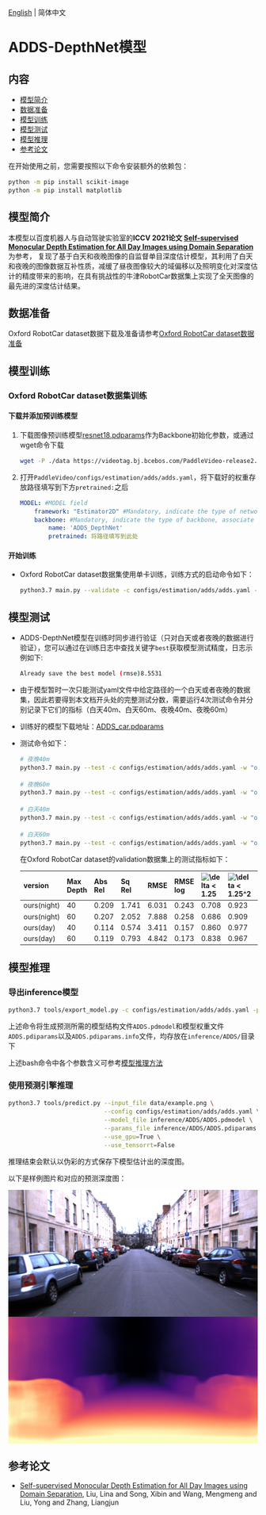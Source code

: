 [English](../../../en/model_zoo/estimation/adds.md) | 简体中文

# ADDS-DepthNet模型

## 内容

- [模型简介](#模型简介)
- [数据准备](#数据准备)
- [模型训练](#模型训练)
- [模型测试](#模型测试)
- [模型推理](#模型推理)
- [参考论文](#参考论文)

在开始使用之前，您需要按照以下命令安装额外的依赖包：
```bash
python -m pip install scikit-image
python -m pip install matplotlib
```

## 模型简介

本模型以百度机器人与自动驾驶实验室的**ICCV 2021论文 [Self-supervised Monocular Depth Estimation for All Day Images using Domain Separation](https://arxiv.org/abs/2108.07628)** 为参考，
复现了基于白天和夜晚图像的自监督单目深度估计模型，其利用了白天和夜晚的图像数据互补性质，减缓了昼夜图像较大的域偏移以及照明变化对深度估计的精度带来的影响，在具有挑战性的牛津RobotCar数据集上实现了全天图像的最先进的深度估计结果。


## 数据准备

Oxford RobotCar dataset数据下载及准备请参考[Oxford RobotCar dataset数据准备](../../dataset/Oxford_RobotCar.md)


## 模型训练

### Oxford RobotCar dataset数据集训练

#### 下载并添加预训练模型

1. 下载图像预训练模型[resnet18.pdparams](https://videotag.bj.bcebos.com/PaddleVideo-release2.2/Resnet18_Imagenet.pdparams)作为Backbone初始化参数，或通过wget命令下载

   ```bash
   wget -P ./data https://videotag.bj.bcebos.com/PaddleVideo-release2.2/Resnet18_Imagenet.pdparams
   ```

2. 打开`PaddleVideo/configs/estimation/adds/adds.yaml`，将下载好的权重存放路径填写到下方`pretrained:`之后

    ```yaml
    MODEL: #MODEL field
        framework: "Estimator2D" #Mandatory, indicate the type of network, associate to the 'paddlevideo/modeling/framework/' .
        backbone: #Mandatory, indicate the type of backbone, associate to the 'paddlevideo/modeling/backbones/' .
            name: 'ADDS_DepthNet'
            pretrained: 将路径填写到此处
    ```

#### 开始训练

- Oxford RobotCar dataset数据集使用单卡训练，训练方式的启动命令如下：

    ```bash
    python3.7 main.py --validate -c configs/estimation/adds/adds.yaml --seed 20
    ```


## 模型测试

- ADDS-DepthNet模型在训练时同步进行验证（只对白天或者夜晚的数据进行验证），您可以通过在训练日志中查找关键字`best`获取模型测试精度，日志示例如下:

  ```bash
  Already save the best model (rmse)8.5531
  ```

- 由于模型暂时一次只能测试yaml文件中给定路径的一个白天或者夜晚的数据集，因此若要得到本文档开头处的完整测试分数，需要运行4次测试命令并分别记录下它们的指标（白天40m、白天60m、夜晚40m、夜晚60m）

- 训练好的模型下载地址：[ADDS_car.pdparams](https://videotag.bj.bcebos.com/PaddleVideo-release2.2/ADDS_car.pdparams)

- 测试命令如下：

  ```bash
  # 夜晚40m
  python3.7 main.py --test -c configs/estimation/adds/adds.yaml -w "output/ADDS/ADDS_best.pdparams" -o DATASET.test.file_path="data/oxford/splits/oxford_day/val_night_files.txt" -o MODEL.head.max_gt_depth=40

  # 夜晚60m
  python3.7 main.py --test -c configs/estimation/adds/adds.yaml -w "output/ADDS/ADDS_best.pdparams" -o DATASET.test.file_path="data/oxford/splits/oxford_day/val_night_files.txt" -o MODEL.head.max_gt_depth=60

  # 白天40m
  python3.7 main.py --test -c configs/estimation/adds/adds.yaml -w "output/ADDS/ADDS_best.pdparams" -o DATASET.test.file_path="data/oxford/splits/oxford_day/val_day_files.txt" -o MODEL.head.max_gt_depth=40

  # 白天60m
  python3.7 main.py --test -c configs/estimation/adds/adds.yaml -w "output/ADDS/ADDS_best.pdparams" -o DATASET.test.file_path="data/oxford/splits/oxford_day/val_day_files.txt" -o MODEL.head.max_gt_depth=60
  ```

    在Oxford RobotCar dataset的validation数据集上的测试指标如下：

  | version     | Max Depth | Abs Rel | Sq Rel | RMSE  | RMSE log | <img src="https://latex.codecogs.com/svg.image?\delta&space;<&space;1.25&space;" title="\delta < 1.25 " /> | <img src="https://latex.codecogs.com/svg.image?\delta&space;<&space;1.25^2" title="\delta < 1.25^2" /> | <img src="https://latex.codecogs.com/svg.image?\delta&space;<&space;1.25^3" title="\delta < 1.25^3" /> |
  | ----------- | --------- | ------- | ------ | ----- | -------- | ----------------- | ------------------- | ------------------- |
  | ours(night) | 40        | 0.209   | 1.741  | 6.031 | 0.243    | 0.708             | 0.923               | 0.975               |
  | ours(night) | 60        | 0.207   | 2.052  | 7.888 | 0.258    | 0.686             | 0.909               | 0.970               |
  | ours(day)   | 40        | 0.114   | 0.574  | 3.411 | 0.157    | 0.860             | 0.977               | 0.993               |
  | ours(day)   | 60        | 0.119   | 0.793  | 4.842 | 0.173    | 0.838             | 0.967               | 0.991               |

## 模型推理

### 导出inference模型

```bash
python3.7 tools/export_model.py -c configs/estimation/adds/adds.yaml -p data/ADDS_car.pdparams -o inference/ADDS
```

上述命令将生成预测所需的模型结构文件`ADDS.pdmodel`和模型权重文件`ADDS.pdiparams`以及`ADDS.pdiparams.info`文件，均存放在`inference/ADDS/`目录下

上述bash命令中各个参数含义可参考[模型推理方法](https://github.com/PaddlePaddle/PaddleVideo/blob/release/2.0/docs/zh-CN/start.md#2-%E6%A8%A1%E5%9E%8B%E6%8E%A8%E7%90%86)

### 使用预测引擎推理

```bash
python3.7 tools/predict.py --input_file data/example.png \
                           --config configs/estimation/adds/adds.yaml \
                           --model_file inference/ADDS/ADDS.pdmodel \
                           --params_file inference/ADDS/ADDS.pdiparams \
                           --use_gpu=True \
                           --use_tensorrt=False
```

推理结束会默认以伪彩的方式保存下模型估计出的深度图。

以下是样例图片和对应的预测深度图：

<img src="../../../images/oxford_image.png" width = "512" height = "256" alt="image" align=center />

<img src="../../../images/oxford_image_depth.png" width = "512" height = "256" alt="depth" align=center />


## 参考论文

- [Self-supervised Monocular Depth Estimation for All Day Images using Domain Separation](https://arxiv.org/abs/2108.07628), Liu, Lina and Song, Xibin and Wang, Mengmeng and Liu, Yong and Zhang, Liangjun
